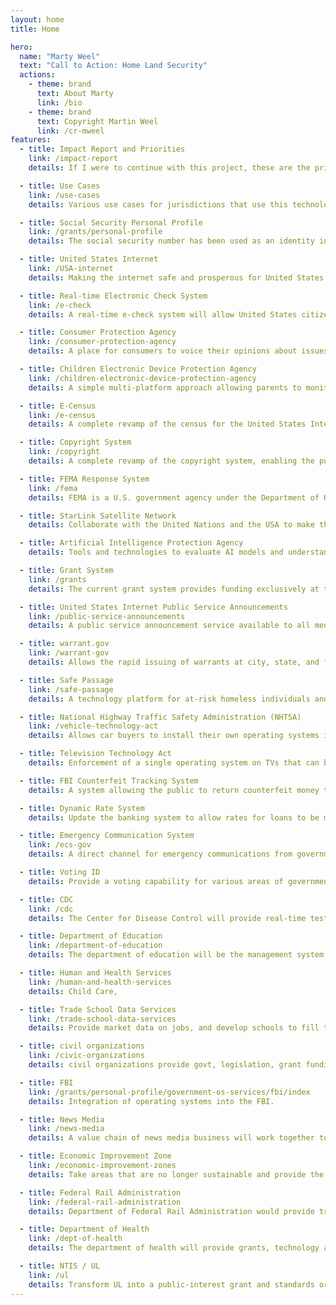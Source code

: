 ```yaml
---
layout: home
title: Home

hero:
  name: "Marty Weel"
  text: "Call to Action: Home Land Security"
  actions:
    - theme: brand
      text: About Marty
      link: /bio
    - theme: brand
      text: Copyright Martin Weel
      link: /cr-mweel
features:
  - title: Impact Report and Priorities
    link: /impact-report
    details: If I were to continue with this project, these are the priorities and impact on the government and the private market.

  - title: Use Cases
    link: /use-cases
    details: Various use cases for jurisdictions that use this technology.

  - title: Social Security Personal Profile
    link: /grants/personal-profile
    details: The social security number has been used as an identity in the marketplace for decades. We will extend this by developing a personal server for users that uses the social security number to share and receive information in the marketplace with a personal URL and server.

  - title: United States Internet
    link: /USA-internet
    details: Making the internet safe and prosperous for United States citizens by providing a private domain system, including licensing capabilities, revocation capabilities, government ID verification, content filtering, and security using Artificial Intelligence.

  - title: Real-time Electronic Check System
    link: /e-check
    details: A real-time e-check system will allow United States citizens to transfer money electronically in real-time at no cost to each other. A jury system will allow judgment against buyers and sellers, where domains can be fined and/or revoked for fraud or also users could be banned from owning domains.

  - title: Consumer Protection Agency
    link: /consumer-protection-agency
    details: A place for consumers to voice their opinions about issues that concern them at the federal, state, and city levels with government traceability to completion. A "consumer" lobby of sorts.  This will start with local government so people can voice their opinion about city issues where it will be logged and can be moved to grant status to resolve.

  - title: Children Electronic Device Protection Agency
    link: /children-electronic-device-protection-agency
    details: A simple multi-platform approach allowing parents to monitor and control their children's electronic devices across all devices with a single interface.

  - title: E-Census
    link: /e-census
    details: A complete revamp of the census for the United States Internet, allowing various government agencies to survey constituents and provide resulting datasets to the public for analysis.

  - title: Copyright System
    link: /copyright
    details: A complete revamp of the copyright system, enabling the public to submit works electronically, verify, and protect copyrighted work using Artificial Intelligence.

  - title: FEMA Response System
    link: /fema
    details: FEMA is a U.S. government agency under the Department of Homeland Security (DHS). Its job is to coordinate the federal government’s response to natural and man-made disasters, provide grants for services, and licensing.

  - title: StarLink Satellite Network
    details: Collaborate with the United Nations and the USA to make the StarLink Satellite system an FCC asset, and asset respectively for other countries.  A software system would allow the market place to sell Wi-Fi devices under their own businesses on a unified sales platform.  A private company controlling communication system outside of the FCC is a risk for the United States of United States.

  - title: Artificial Intelligence Protection Agency
    details: Tools and technologies to evaluate AI models and understand the political intents behind foreign actor AI models. For example, a debate between Anthropic (USA) and Qwen (Chinese) on whether Taiwan is a Chinese territory or an independent country could provide deep insights into AI training models. This product is already completed.

  - title: Grant System
    link: /grants
    details: The current grant system provides funding exclusively at the federal level. The proposed system would empower state and local municipalities to identify specific needs and offer a streamlined way to provide funding and accountability for grants.

  - title: United States Internet Public Service Announcements
    link: /public-service-announcements
    details: A public service announcement service available to all media platforms to serve public messages from various government agencies. For example, the federal government might use it to educate parents on device time for their kids, while a local municipality might discuss bike lane etiquette.

  - title: warrant.gov
    link: /warrant-gov
    details: Allows the rapid issuing of warrants at city, state, and federal levels with government oversight to make the process of viewing peoples devices inline with the constitution.

  - title: Safe Passage
    link: /safe-passage
    details: A technology platform for at-risk homeless individuals and families from any situation to find safe housing regardless of their circumstances.

  - title: National Highway Traffic Safety Administration (NHTSA)
    link: /vehicle-technology-act
    details: Allows car buyers to install their own operating systems in vehicles, providing a single, user-friendly interface while driving. Operating systems would be transferable from car to car if applicable.

  - title: Television Technology Act
    details: Enforcement of a single operating system on TVs that can be installed by the customer. This resolves conflicts between Apple, Google, Amazon, and TV manufacturers over control of TV interfaces.

  - title: FBI Counterfeit Tracking System
    details: A system allowing the public to return counterfeit money to banks for legitimate currency, tracking areas of counterfeit circulation.

  - title: Dynamic Rate System
    details: Update the banking system to allow rates for loans to be managed based on local market factors instead of a single national rate. A data warehouse would provide insights into market conditions.

  - title: Emergency Communication System
    link: /ecs-gov
    details: A direct channel for emergency communications from government to the public, including messages and location-aware information based on mobile phone or address data.

  - title: Voting ID
    details: Provide a voting capability for various areas of government by issuing IDs during the voting process, with an open database to verify results.

  - title: CDC
    link: /cdc
    details: The Center for Disease Control will provide real-time test results from testing facilities. Unknown diseases will have containment plans for jurisdictions, with notifications via the [emergency notification system](/ecs-gov/) to stay indoors.

  - title: Department of Education
    link: /department-of-education
    details: The department of education will be the management system for all schools who receive grant money.

  - title: Human and Health Services
    link: /human-and-health-services
    details: Child Care,

  - title: Trade School Data Services
    link: /trade-school-data-services
    details: Provide market data on jobs, and develop schools to fill the need.

  - title: civil organizations
    link: /civic-organizations
    details: civil organizations provide govt, legislation, grant funding to downstream organizations.

  - title: FBI
    link: /grants/personal-profile/government-os-services/fbi/index
    details: Integration of operating systems into the FBI.

  - title: News Media
    link: /news-media
    details: A value chain of news media business will work together to provide media sites.  This include media content sites, articles writers, and ad businesses.

  - title: Economic Improvement Zone
    link: /economic-improvement-zones
    details: Take areas that are no longer sustainable and provide the training and capital to bring back commerce, governance and peace.

  - title: Federal Rail Administration
    link: /federal-rail-administration
    details: Department of Federal Rail Administration would provide train districts for trains to ship cargo, livestock and people between.

  - title: Department of Health
    link: /dept-of-health
    details: The department of health will provide grants, technology and licensing to deal with public health, medical services, disease control, and health policy.

  - title: NTIS / UL
    link: /ul
    details: Transform UL into a public-interest grant and standards organization housed within the National Technical Information Service (NTIS), focused on device safety, sustainability, repairability, certification transparency, and data services.
---
```

